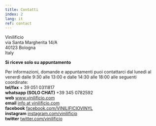 ```yaml
---
title: Contatti
index: 2
lang: it
ref: contact
---
```


Vinilificio<br>
via Santa Margherita 14/A<br>
40123 Bologna<br>
Italy

__Si riceve solo su appuntamento__

Per informazioni, domande e appuntamenti puoi contattarci dal lunedì al venerdì dalle 9:30 alle 13:00 e dalle 14:30 alle 18:00 alle seguenti coordinate:<br>
__tel/fax__ + 39 051 0311817<br>
__whatsapp (SOLO CHAT)__ +39 345 0782592<br>
__web__ www.vinilificio.com<br>
__email__ <a href="mailto:info@vinilificio.com">info at vinilificio.com</a><br>
__facebook__ [facebook.com/VINILIFICIOVINYL](http://www.facebook.com/VINILIFICIOVINYL)<br>
__instagram__ [instagram.com/vinilificio](http://instagram.com/vinilificio)<br>
__twitter__ [twitter.com/vinilificio](http://www.twitter.com/vinilificio)

